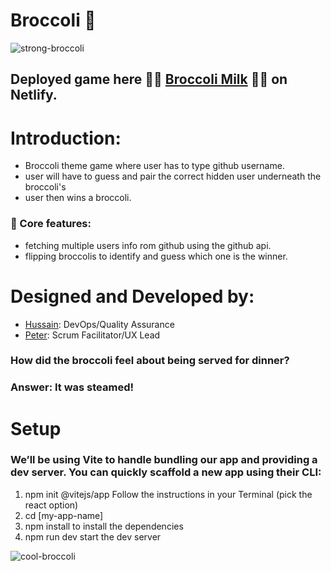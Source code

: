 # Broccoli 🥦

![strong-broccoli](https://user-images.githubusercontent.com/45575016/173065115-24f2c1af-647d-472a-bcee-dbec43499754.gif)

## Deployed game here 🥦🥛 [Broccoli Milk](https://broccoli-milk.netlify.app/) 🥦🥛 on Netlify.

# Introduction:

- Broccoli theme game where user has to type github username.
- user will have to guess and pair the correct hidden user underneath the broccoli's
- user then wins a broccoli.

### 🧠 Core features:

- fetching multiple users info rom github using the github api.
- flipping broccolis to identify and guess which one is the winner.

# Designed and Developed by:

- [Hussain](https://github.com/HusJAW): DevOps/Quality Assurance
- [Peter](https://github.com/PJSalter): Scrum Facilitator/UX Lead

### How did the broccoli feel about being served for dinner?
### Answer: It was steamed!

# Setup

### We’ll be using Vite to handle bundling our app and providing a dev server. You can quickly scaffold a new app using their CLI:

1. npm init @vitejs/app
   Follow the instructions in your Terminal (pick the react option)
2. cd [my-app-name]
3. npm install to install the dependencies
4. npm run dev start the dev server

![cool-broccoli](https://user-images.githubusercontent.com/45575016/173065159-525d3753-6b93-49a4-bf4f-c2848bef165d.gif)


